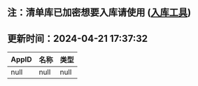 ## 注：清单库已加密想要入库请使用 ([入库工具](https://github.com/BlankTMing/ManifestAutoUpdate/releases))

## 更新时间：2024-04-21 17:37:32
| AppID | 名称 | 类型  |
| :-------------------- | :----------------------------- | :----------- |
| null | null| null |
